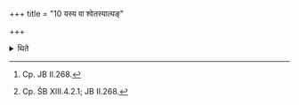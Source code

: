 +++
title = "10 यस्य वा श्वेतस्याल्पङ्"

+++

<details><summary>थिते</summary>

10. One should seize a white horse with a little black part[^1], or a horse of any colour but having (good) mother and (good) father, tamed for riding and carrying[^2] a Soma-drinker, and a son of Soma-drinkers (mother and father).  

[^1]: Cp. JB II.268.  

[^2]: Cp. ŚB XIII.4.2.1; JB II.268.  

</details>
